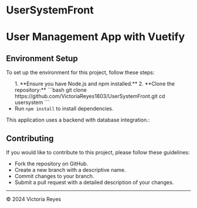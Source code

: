 # UserSystemFront
<!DOCTYPE html>
<html lang="en">
<head>
  <meta charset="UTF-8">
  <meta name="viewport" content="width=device-width, initial-scale=1.0">
</head>
<body>
  <h1>User Management App with Vuetify</h1>
  
  <h2>Environment Setup</h2>
  <p>To set up the environment for this project, follow these steps:</p>
  <ul>
    1. **Ensure you have Node.js and npm installed.**
    2. **Clone the repository:**
   ```bash
   git clone https://github.com/VictoriaReyes1803/UserSystemFront.git
   cd usersystem
   ```
    <li>Run <code>npm install</code> to install dependencies.</li>
  </ul>
  
  <p>This application uses a backend with database integration.:</p>

  <h2>Contributing</h2>
  <p>If you would like to contribute to this project, please follow these guidelines:</p>
  <ul>
    <li>Fork the repository on GitHub.</li>
    <li>Create a new branch with a descriptive name.</li>
    <li>Commit changes to your branch.</li>
    <li>Submit a pull request with a detailed description of your changes.</li>
  </ul>
  
  <hr>
  <p>© 2024 Victoria Reyes</p>
</body>
</html>
